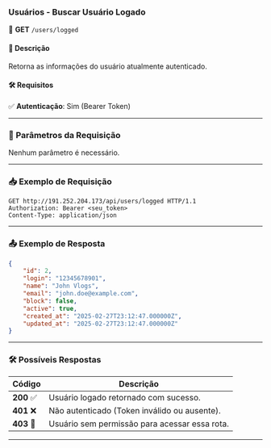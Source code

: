 ### **Usuários - Buscar Usuário Logado**  
📌 **GET** `/users/logged`  

#### **🔹 Descrição**  
Retorna as informações do usuário atualmente autenticado.  

#### **🛠️ Requisitos**  
✅ **Autenticação**: Sim (Bearer Token)  

---

### **🔄 Parâmetros da Requisição**  
Nenhum parâmetro é necessário.  

---

### **📥 Exemplo de Requisição**  
```http
GET http://191.252.204.173/api/users/logged HTTP/1.1
Authorization: Bearer <seu_token>
Content-Type: application/json
```

---

### **📤 Exemplo de Resposta**  
```json
{
    "id": 2,
    "login": "12345678901",
    "name": "John Vlogs",
    "email": "john.doe@example.com",
    "block": false,
    "active": true,
    "created_at": "2025-02-27T23:12:47.000000Z",
    "updated_at": "2025-02-27T23:12:47.000000Z"
}
```

---

### **🛠 Possíveis Respostas**
| Código | Descrição |
|--------|----------|
| **200** ✅ | Usuário logado retornado com sucesso. |
| **401** ❌ | Não autenticado (Token inválido ou ausente). |
| **403** 🚫 | Usuário sem permissão para acessar essa rota. |

---
